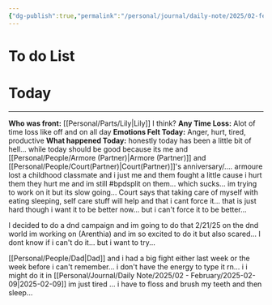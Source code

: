 ```yaml
---
{"dg-publish":true,"permalink":"/personal/journal/daily-note/2025/02-february/2025-02-08/","tags":["daily","20-25"]}
---
```


# To do List

# Today
---
**Who was front:**  [[Personal/Parts/Lily\|Lily]] I think?
**Any Time Loss:** Alot of time loss like off and on all day
**Emotions Felt Today:** Anger, hurt, tired, productive
**What happened Today:**
honestly today has been a little bit of hell... while today should be good because its me and [[Personal/People/Armore (Partner)\|Armore (Partner)]] and [[Personal/People/Court(Partner)\|Court(Partner)]]'s anniversary/.... armoure lost a childhood classmate and i just me and them fought a little cause i hurt them they hurt me and im still #bpdsplit on them... which sucks... im trying to work on it but its slow going...
Court says that taking care of myself with eating sleeping, self care stuff will help and that i cant force it... 
that is just hard though i want it to be better now...  but i can't force it to be better...

I decided to do a dnd campaign and im going to do that 2/21/25 on the dnd world im working on (Arenthia) and im so excited to do it but also scared... I dont know if i can't do it... but i want to try...

[[Personal/People/Dad\|Dad]] and i had a big fight  either last week or the week before i can't remember...  i don't have the energy to type it rn... i i might do it in [[Personal/Journal/Daily Note/2025/02 - February/2025-02-09\|2025-02-09]] im just tired ... i have to floss and brush my teeth and then sleep... 
